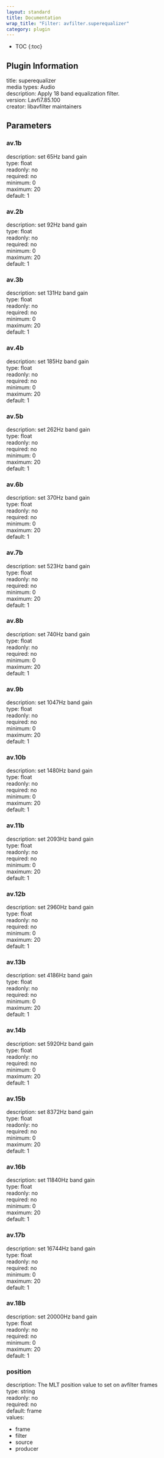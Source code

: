```yaml
---
layout: standard
title: Documentation
wrap_title: "Filter: avfilter.superequalizer"
category: plugin
---
```

* TOC
{:toc}

## Plugin Information

title: superequalizer  
media types:
Audio  
description: Apply 18 band equalization filter.  
version: Lavfi7.85.100  
creator: libavfilter maintainers  

## Parameters

### av.1b

  
description:
set 65Hz band gain  
type: float  
readonly: no  
required: no  
minimum: 0  
maximum: 20  
default: 1  

### av.2b

  
description:
set 92Hz band gain  
type: float  
readonly: no  
required: no  
minimum: 0  
maximum: 20  
default: 1  

### av.3b

  
description:
set 131Hz band gain  
type: float  
readonly: no  
required: no  
minimum: 0  
maximum: 20  
default: 1  

### av.4b

  
description:
set 185Hz band gain  
type: float  
readonly: no  
required: no  
minimum: 0  
maximum: 20  
default: 1  

### av.5b

  
description:
set 262Hz band gain  
type: float  
readonly: no  
required: no  
minimum: 0  
maximum: 20  
default: 1  

### av.6b

  
description:
set 370Hz band gain  
type: float  
readonly: no  
required: no  
minimum: 0  
maximum: 20  
default: 1  

### av.7b

  
description:
set 523Hz band gain  
type: float  
readonly: no  
required: no  
minimum: 0  
maximum: 20  
default: 1  

### av.8b

  
description:
set 740Hz band gain  
type: float  
readonly: no  
required: no  
minimum: 0  
maximum: 20  
default: 1  

### av.9b

  
description:
set 1047Hz band gain  
type: float  
readonly: no  
required: no  
minimum: 0  
maximum: 20  
default: 1  

### av.10b

  
description:
set 1480Hz band gain  
type: float  
readonly: no  
required: no  
minimum: 0  
maximum: 20  
default: 1  

### av.11b

  
description:
set 2093Hz band gain  
type: float  
readonly: no  
required: no  
minimum: 0  
maximum: 20  
default: 1  

### av.12b

  
description:
set 2960Hz band gain  
type: float  
readonly: no  
required: no  
minimum: 0  
maximum: 20  
default: 1  

### av.13b

  
description:
set 4186Hz band gain  
type: float  
readonly: no  
required: no  
minimum: 0  
maximum: 20  
default: 1  

### av.14b

  
description:
set 5920Hz band gain  
type: float  
readonly: no  
required: no  
minimum: 0  
maximum: 20  
default: 1  

### av.15b

  
description:
set 8372Hz band gain  
type: float  
readonly: no  
required: no  
minimum: 0  
maximum: 20  
default: 1  

### av.16b

  
description:
set 11840Hz band gain  
type: float  
readonly: no  
required: no  
minimum: 0  
maximum: 20  
default: 1  

### av.17b

  
description:
set 16744Hz band gain  
type: float  
readonly: no  
required: no  
minimum: 0  
maximum: 20  
default: 1  

### av.18b

  
description:
set 20000Hz band gain  
type: float  
readonly: no  
required: no  
minimum: 0  
maximum: 20  
default: 1  

### position

  
description:
The MLT position value to set on avfilter frames  
type: string  
readonly: no  
required: no  
default: frame  
values:  

* frame
* filter
* source
* producer

